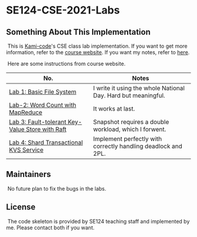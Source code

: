 # SE124-CSE-2021-Labs

## Something About This Implementation

​	This is [Kami-code](https://github.com/Kami-code)'s CSE class lab implementation. If you want to get more information, refer to the [course website](https://ipads.se.sjtu.edu.cn/courses/cse/). If you want my notes, refer to [here](https://github.com/Kami-code/SE124-CSE-2021-Notes).

​	Here are some instructions from course website. 

| No.                                                          | Notes                                                        |
| ------------------------------------------------------------ | ------------------------------------------------------------ |
| [Lab 1: Basic File System](https://ipads.se.sjtu.edu.cn/courses/cse/labs/lab1.html) | I write it using the whole National Day. Hard but meaningful. |
| [Lab-2: Word Count with MapReduce](https://ipads.se.sjtu.edu.cn/courses/cse/labs/lab2.html) | It works at last.                                            |
| [Lab 3: Fault-tolerant Key-Value Store with Raft](https://ipads.se.sjtu.edu.cn/courses/cse/labs/lab3.html) | Snapshot requires a double workload, which I forwent.        |
| [Lab 4: Shard Transactional KVS Service](https://ipads.se.sjtu.edu.cn/courses/cse/labs/lab4.html) | Implement perfectly with correctly handling deadlock and 2PL. |



## Maintainers

​	No future plan to fix the bugs in the labs.



## License

​	The code skeleton is provided by SE124 teaching staff and implemented by me. Please contact both if you want.